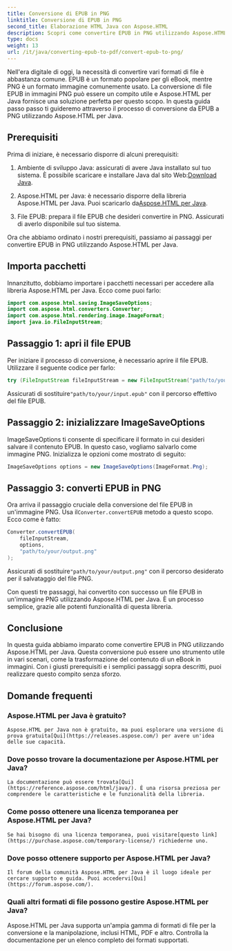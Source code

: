 ```yaml
---
title: Conversione di EPUB in PNG
linktitle: Conversione di EPUB in PNG
second_title: Elaborazione HTML Java con Aspose.HTML
description: Scopri come convertire EPUB in PNG utilizzando Aspose.HTML per Java. Segui la nostra guida passo passo e rendi il contenuto del tuo eBook visivamente accattivante.
type: docs
weight: 13
url: /it/java/converting-epub-to-pdf/convert-epub-to-png/
---
```


Nell'era digitale di oggi, la necessità di convertire vari formati di file è abbastanza comune. EPUB è un formato popolare per gli eBook, mentre PNG è un formato immagine comunemente usato. La conversione di file EPUB in immagini PNG può essere un compito utile e Aspose.HTML per Java fornisce una soluzione perfetta per questo scopo. In questa guida passo passo ti guideremo attraverso il processo di conversione da EPUB a PNG utilizzando Aspose.HTML per Java.

## Prerequisiti

Prima di iniziare, è necessario disporre di alcuni prerequisiti:

1.  Ambiente di sviluppo Java: assicurati di avere Java installato sul tuo sistema. È possibile scaricare e installare Java dal sito Web:[Download Java](https://www.oracle.com/java/technologies/javase-downloads.html).

2.  Aspose.HTML per Java: è necessario disporre della libreria Aspose.HTML per Java. Puoi scaricarlo da[Aspose.HTML per Java](https://releases.aspose.com/html/java/).

3. File EPUB: prepara il file EPUB che desideri convertire in PNG. Assicurati di averlo disponibile sul tuo sistema.

Ora che abbiamo ordinato i nostri prerequisiti, passiamo ai passaggi per convertire EPUB in PNG utilizzando Aspose.HTML per Java.

## Importa pacchetti

Innanzitutto, dobbiamo importare i pacchetti necessari per accedere alla libreria Aspose.HTML per Java. Ecco come puoi farlo:

```java
import com.aspose.html.saving.ImageSaveOptions;
import com.aspose.html.converters.Converter;
import com.aspose.html.rendering.image.ImageFormat;
import java.io.FileInputStream;
```

## Passaggio 1: apri il file EPUB

Per iniziare il processo di conversione, è necessario aprire il file EPUB. Utilizzare il seguente codice per farlo:

```java
try (FileInputStream fileInputStream = new FileInputStream("path/to/your/input.epub")) {
```

 Assicurati di sostituire`"path/to/your/input.epub"` con il percorso effettivo del file EPUB.

## Passaggio 2: inizializzare ImageSaveOptions

ImageSaveOptions ti consente di specificare il formato in cui desideri salvare il contenuto EPUB. In questo caso, vogliamo salvarlo come immagine PNG. Inizializza le opzioni come mostrato di seguito:

```java
ImageSaveOptions options = new ImageSaveOptions(ImageFormat.Png);
```

## Passaggio 3: converti EPUB in PNG

 Ora arriva il passaggio cruciale della conversione del file EPUB in un'immagine PNG. Usa il`Converter.convertEPUB` metodo a questo scopo. Ecco come è fatto:

```java
Converter.convertEPUB(
    fileInputStream,
    options,
    "path/to/your/output.png"
);
```

 Assicurati di sostituire`"path/to/your/output.png"` con il percorso desiderato per il salvataggio del file PNG.

Con questi tre passaggi, hai convertito con successo un file EPUB in un'immagine PNG utilizzando Aspose.HTML per Java. È un processo semplice, grazie alle potenti funzionalità di questa libreria.

## Conclusione

In questa guida abbiamo imparato come convertire EPUB in PNG utilizzando Aspose.HTML per Java. Questa conversione può essere uno strumento utile in vari scenari, come la trasformazione del contenuto di un eBook in immagini. Con i giusti prerequisiti e i semplici passaggi sopra descritti, puoi realizzare questo compito senza sforzo.

## Domande frequenti

### Aspose.HTML per Java è gratuito?
    Aspose.HTML per Java non è gratuito, ma puoi esplorare una versione di prova gratuita[Qui](https://releases.aspose.com/) per avere un'idea delle sue capacità.

### Dove posso trovare la documentazione per Aspose.HTML per Java?
    La documentazione può essere trovata[Qui](https://reference.aspose.com/html/java/). È una risorsa preziosa per comprendere le caratteristiche e le funzionalità della libreria.

### Come posso ottenere una licenza temporanea per Aspose.HTML per Java?
    Se hai bisogno di una licenza temporanea, puoi visitare[questo link](https://purchase.aspose.com/temporary-license/) richiederne uno.

### Dove posso ottenere supporto per Aspose.HTML per Java?
    Il forum della comunità Aspose.HTML per Java è il luogo ideale per cercare supporto e guida. Puoi accedervi[Qui](https://forum.aspose.com/).

### Quali altri formati di file possono gestire Aspose.HTML per Java?
   Aspose.HTML per Java supporta un'ampia gamma di formati di file per la conversione e la manipolazione, inclusi HTML, PDF e altro. Controlla la documentazione per un elenco completo dei formati supportati.